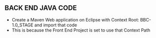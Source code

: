 <h2> BACK END JAVA CODE </h2>

- Create a Maven Web application on Eclipse with Context Root: BBC-1.0_STAGE and import that code
- This is because the Front End Project is set to use that Context Path
